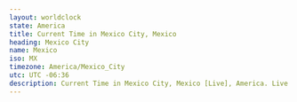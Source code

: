 ```yaml
---
layout: worldclock
state: America
title: Current Time in Mexico City, Mexico
heading: Mexico City
name: Mexico
iso: MX
timezone: America/Mexico_City
utc: UTC -06:36
description: Current Time in Mexico City, Mexico [Live], America. Live update now time in Mexico City, timezone America/Mexico_City, UTC -06:36, Country ISO code & Current Local Time.
---
```


